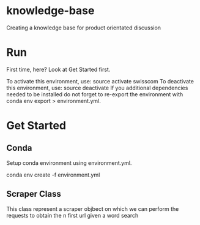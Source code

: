 # knowledge-base
Creating a knowledge base for product orientated discussion

# Run

First time, here? Look at Get Started first.

To activate this environment, use: source activate swisscom
To deactivate this environment, use: source deactivate
If you additional dependencies needed to be installed do not forget to re-export the environment with conda env export > environment.yml.

# Get Started

## Conda

Setup conda environment using environment.yml.

conda env create -f environment.yml

## Scraper Class
This class represent a scraper objbect on which we can perform the requests to obtain the n first url given a word search